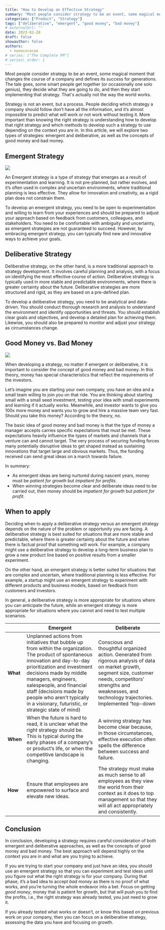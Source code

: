 ```yaml
---
title: "How to Develop an Effective Strategy"
summary: "Most people consider strategy to be an event, some magical moment that changes the course of a company and defines its success for generations. The tale goes, some smart people get together (or occasionally one solo genius), they decide what they are going to do, and then they start implementing that strategy. That's actually not the way the world works."
categories: ["Product", "Strategy"]
tags: ["deliberative", "emergent", "good money", "bad money"]
# externalUrl: ""
date: 2023-02-20
draft: false
showauthor: false
authors:
  - nunocoracao
# series: ["The Complete PM"]
# series\_order: 1
---
```


Most people consider strategy to be an event, some magical moment that changes the course of a company and defines its success for generations. The tale goes, some smart people get together (or occasionally one solo genius), they decide what they are going to do, and then they start implementing that strategy. That's actually not the way the world works.  
  
Strategy is not an event, but a process. People deciding which strategy a company should follow don’t have all the information, and it’s almost impossible to predict what will work or not work without testing it. More important than knowing the right strategy is understanding how to develop that right strategy and which methods to develop such a strategy to use depending on the context you are in. In this article, we will explore two types of strategies: emergent and deliberative, as well as the concepts of good money and bad money.  

## Emergent Strategy  
![][image-1]

An Emergent strategy is a type of strategy that emerges as a result of experimentation and learning. It is not pre-planned, but rather evolves, and it’s often used in complex and uncertain environments, where traditional planning is less effective. They allow for innovation and creativity, as a rigid plan does not constrain them.

To develop an emergent strategy, you need to be open to experimentation and willing to learn from your experiences and should be prepared to adjust your approach based on feedback from customers, colleagues, and stakeholders. You need to be comfortable with ambiguity and uncertainty, as emergent strategies are not guaranteed to succeed. However, by embracing emergent strategy, you can typically find new and innovative ways to achieve your goals.

## Deliberative Strategy

Deliberative strategy, on the other hand, is a more traditional approach to strategy development. It involves careful planning and analysis, with a focus on identifying the most effective course of action. Deliberative strategy is typically used in more stable and predictable environments, where there is greater certainty about the future. Deliberative strategies are more structured and rigid, as they are based on a pre-defined plan.

To develop a deliberative strategy, you need to be analytical and data-driven. You should conduct thorough research and analysis to understand the environment and identify opportunities and threats. You should establish clear goals and objectives, and develop a detailed plan for achieving them. Likewise, you should also be prepared to monitor and adjust your strategy as circumstances change.

## Good Money vs. Bad Money

![][image-2]


When developing a strategy, no matter if emergent or deliberative, it is important to consider the concept of good money and bad money. In this theory, money has special characteristics that reflect the requirements of the investors.  

Let’s imagine you are starting your own company, you have an idea and a small team willing to join you on that ride. You are thinking about starting small with a small seed investment, testing your idea with small experiments and learning if it actually works. Meanwhile, and investor wants to give you 100x more money and wants you to grow and hire a massive team very fast. Should you take this money? According to the theory, no. 

The basic idea of good money and bad money is that the type of money a manager accepts carries specific expectations that must be met. These expectations heavily influence the types of markets and channels that a venture can and cannot target. The very process of securing funding forces many potentially disruptive ideas to get shaped instead as sustaining innovations that target large and obvious markets. Thus, the funding received can send great ideas on a march towards failure.

In summary:
- As emergent ideas are being nurtured during nascent years, money must be _patient for growth_ but _impatient for profits_.
- When winning strategies become clear and deliberate ideas need to be carried out, then money should be _impatient for growth_ but _patient for profit_.  

## When to apply
Deciding when to apply a deliberative strategy versus an emergent strategy depends on the nature of the problem or opportunity you are facing. A deliberative strategy is best suited for situations that are more stable and predictable, where there is greater certainty about the future and when there is factual proof that something will work. For example, a company might use a deliberative strategy to develop a long-term business plan to grow a new product line based on positive results from a smaller experiment.  
  
On the other hand, an emergent strategy is better suited for situations that are complex and uncertain, where traditional planning is less effective. For example, a startup might use an emergent strategy to experiment with different products and business models, based on feedback from customers and investors. 

In general, a deliberative strategy is more appropriate for situations where you can anticipate the future, while an emergent strategy is more appropriate for situations where you cannot and need to test multiple scenarios.
  

|          | Emergent                                                                                                                                                                                                                                                                                                                                                 | Deliberate                                                                                                                                                                                                                    |
| -------- | -------------------------------------------------------------------------------------------------------------------------------------------------------------------------------------------------------------------------------------------------------------------------------------------------------------------------------------------------------- | ----------------------------------------------------------------------------------------------------------------------------------------------------------------------------------------------------------------------------- |
| **What** | Unplanned actions from initiatives that bubble up from within the organization. The product of spontaneous innovation and day-to-day prioritization and investment decisions made by middle managers, engineers, salespeople, and financial staff (decisions made by people who aren’t typically in a visionary, futuristic, or strategic state of mind) | Conscious and thoughtful organized action. Generated from rigorous analysis of data on market growth, segment size, customer needs, competitors’ strengths and weaknesses, and technology trajectories. Implemented “top-down |
| **When** | When the future is hard to read, it is unclear what the right strategy should be. This is typical during the early phases of a company’s or product’s life, or when the competitive landscape is changing.                                                                                                                                               | A winning strategy has become clear because, in those circumstances, effective execution often spells the difference between success and failure.                                                                             |
| **How**  | Ensure that employees are empowered to surface and elevate new ideas.                                                                                                                                                                                                                                                                                    | The strategy must make as much sense to all employees as they view the world from their context as it does to top management so that they will all act appropriately and consistently.                                        |



## Conclusion

In conclusion, developing a strategy requires careful consideration of both emergent and deliberative approaches, as well as the concepts of good money and bad money. The best approach will depend highly on the context you are in and what are you trying to achieve. 

If you are trying to start your company and just have an idea, you should use an emergent strategy so that you can experiment and test ideas until you figure out what the right strategy is for your company. During that phase, it’s a bad idea to accept _bad money_ as there is no proof of what works, and you’re turning the whole endeavor into a bet. Focus on getting _good money_, money that is patient for growth, but that will push you to find the profits, i.e., the right strategy was already tested, you just need to grow it.  

If you already tested what works or doesn’t, or know this based on previous work on your company, then you can focus on a deliberative strategy, assessing the data you have and focusing on growth. 
  
  


[image-1]:	img/startup.jpg
[image-2]:	img/money.jpg